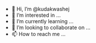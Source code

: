 - 👋 Hi, I’m @kudakwashej
- 👀 I’m interested in ...
- 🌱 I’m currently learning ...
- 💞️ I’m looking to collaborate on ...
- 📫 How to reach me ...

<!---
kudakwashej/kudakwashej is a ✨ special ✨ repository because its `README.md` (this file) appears on your GitHub profile.
You can click the Preview link to take a look at your changes.
--->
